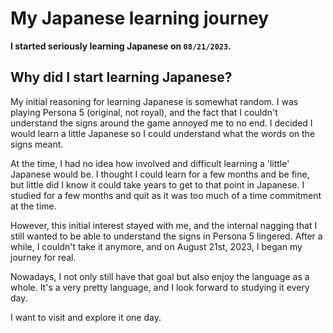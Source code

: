 # My Japanese learning journey

**I started seriously learning Japanese on `08/21/2023`.**

## Why did I start learning Japanese?

My initial reasoning for learning Japanese is somewhat random. I was playing Persona 5 (original, not royal), and the fact that I couldn't understand the signs around the game annoyed me to no end. I decided I would learn a little Japanese so I could understand what the words on the signs meant.

At the time, I had no idea how involved and difficult learning a 'little' Japanese would be. I thought I could learn for a few months and be fine, but little did I know it could take years to get to that point in Japanese. I studied for a few months and quit as it was too much of a time commitment at the time.

However, this initial interest stayed with me, and the internal nagging that I still wanted to be able to understand the signs in Persona 5 lingered. After a while, I couldn't take it anymore, and on August 21st, 2023, I began my journey for real.

Nowadays, I not only still have that goal but also enjoy the language as a whole. It's a very pretty language, and I look forward to studying it every day.

I want to visit and explore it one day.
